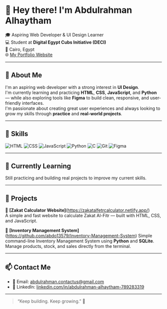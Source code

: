 # 👋 Hey there! I'm Abdulrahman Alhaytham

🎓 Aspiring Web Developer & UI Design Learner  
💻 Student at **Digital Egypt Cubs Initiative (DECI)**  
📍 Cairo, Egypt  
🌐 [My Portfolio Website](https://abdulrahmanalhaythem.vercel.app)

---

## 🚀 About Me

I'm an aspiring web developer with a strong interest in **UI Design**.  
I'm currently learning and practicing **HTML**, **CSS**, **JavaScript**, and **Python** — while also exploring tools like **Figma** to build clean, responsive, and user-friendly interfaces.  
I'm passionate about creating great user experiences and always looking to grow my skills through **practice** and **real-world projects**.

---

## 🧠 Skills

![HTML](https://img.shields.io/badge/HTML-239120?style=for-the-badge&logo=html5&logoColor=white)
![CSS](https://img.shields.io/badge/CSS-1572B6?style=for-the-badge&logo=css3&logoColor=white)
![JavaScript](https://img.shields.io/badge/JavaScript-F7DF1E?style=for-the-badge&logo=javascript&logoColor=black)
![Python](https://img.shields.io/badge/Python-3776AB?style=for-the-badge&logo=python&logoColor=white)
![C](https://img.shields.io/badge/C-00599C?style=for-the-badge&logo=c&logoColor=white)
![Git](https://img.shields.io/badge/Git-F05032?style=for-the-badge&logo=git&logoColor=white)
![Figma](https://img.shields.io/badge/Figma-F24E1E?style=for-the-badge&logo=figma&logoColor=white)

---

## 🌱 Currently Learning

Still practicing and building real projects to improve my current skills.

---

## 📌 Projects

🔹 **[Zakat Calculator Website]**(https://zakatalfetrcalculator.netlify.app/)  
A simple and fast website to calculate Zakat Al-Fitr — built with HTML, CSS, and JavaScript.

🔹 **[Inventory Management System]**(https://github.com/abdo13579/Inventory-Management-System)
Simple command-line Inventory Management System using **Python** and **SQLite**.  
Manage products, stock, and sales directly from the terminal.

---

## 📫 Contact Me

- 📧 Email: [abdulrahman.contactus@gmail.com](mailto:abdulrahman.contactus@gmail.com)  
- 💼 LinkedIn: [linkedin.com/in/abdulrahman-alhaytham-789283319](https://www.linkedin.com/in/abdulrahman-alhaytham-789283319)

---

> “Keep building. Keep growing.” 🌱

